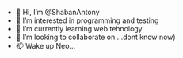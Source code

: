 - 👋 Hi, I’m @ShabanAntony
- 👀 I’m interested in programming and testing
- 🌱 I’m currently learning web tehnology
- 💞️ I’m looking to collaborate on ...dont know now)
- 📫 Wake up Neo...


